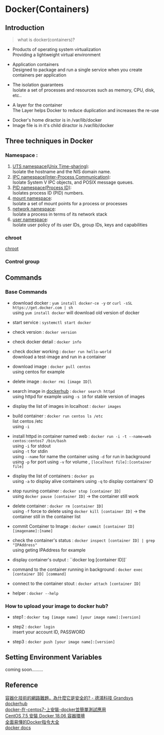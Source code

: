 # Docker(Containers)

## Introduction

> what is docker(containers)?
- Products of operating system virtualization\
Providing a lightweight virtual environment

- Application containers\
Designed to package and run a single service when you create containers per application

- The isolation guarantees\
Isolate a set of processes and resources such as memory, CPU, disk, etc..

- A layer for the container\
The Layer helps Docker to reduce duplication and increases the re-use

* Docker's home diractor is in /var/lib/docker
* Image file is in it's child diractor is /var/lib/docker


## Three techniques in Docker

### Namespace :
1. [UTS namespace(Unix Time-sharing)](https://windsock.io/uts-namespace/):\
Isolate the hostname and the NIS domain name.
2. [IPC namespace(Inter-Process Communication)](https://windsock.io/ipc-namespace/):\
Isolate System V IPC objects, and POSIX message queues.
3. [PID namespace(Process ID)](https://windsock.io/pid-namespace/):\
Isolates process ID (PID) numbers.
4. [mount namespace](https://windsock.io/mnt-namespace/):\
Isolate a set of mount points for a process or processes 
5. [network namespace](https://windsock.io/net-namespace/):\
Isolate a process in terms of its network stack
6. [user namespace](https://coreos.com/rkt/docs/latest/devel/user-namespaces.html):\
Isolate user policy of its user IDs, group IDs, keys and capabilities
### chroot
[chroot](https://windsock.io/a-basic-container/)
### Control group

## Commands
### Base Commands
* download docker : `yum install docker-ce -y` or `curl -sSL https://get.docker.com | sh`\
 using `yum install docker` will download old version of docker

* start service : `systemctl start docker`

* check version : `docker version`

* check docker detail : `docker info`

* check docker working : `docker run hello-world`\
 download a test-image and run in a container

* download image : `docker pull centos`\
using centos for example

* delete image : `docker rmi [image ID]`\

* search image in [dockerhub](https://hub.docker.com/) : `docker search httpd` \
using httpd for example
using `-s 10` for stable version of images

* display the list of images in localhost : `docker images`

* build container : `docker run centos ls /etc`\
list centos /etc\
using `-i`

* install httpd in container named web : `docker run -i -t --name=web centos:centos7 /bin/bash`\
using `-i` for stdout\
using `-t` for stdin\
using `--name` for name the container
using `-d` for run in background 
using `-p` for port
using `-v` for volume , `[localhost file]:[container file]`

* display the list of containers : `docker ps`\
using `-a` to display alive containers 
using `-q` to display containers' ID

* stop ruuning container : `docker stop [container ID]` \
using `docker pause [container ID]` -> the container still work

* delete container : `docker rm [container ID]`\
using `-f` force to delete
using `docker kill [container ID]` -> the container still in the container list 

* commit Container to Image : `docker commit [container ID] [imagename]:[name]`

* check the container's status : `docker inspect [container ID] | grep "IPAddress"`\
using geting IPAddress for example

* display container's output : ``docker log [container ID]]`

* command to the container running in background : `docker exec [container ID] [command]`

* connect to the container stout : `docker attach [container ID]`

* helper : `docker --help`

### How to upload your image to docker hub?

* step1 : `docker tag [image name] [your image name]:[version]`

* step2 : `docker login`\
insert your account ID, PASSWORD

* step3 : `docker push [your image name]:[version]`

## Setting Environment Variables 

coming soon.........

## Reference
[容器化技術的網路難題，為什麼它是安全的? - 德鴻科技 Grandsys](https://www.grandsys.com.tw/news/rd/901-linux-docker)\
[dockerhub](https://hub.docker.com/)\
[docker-在-centos7-上安裝-docker並簡單測試應用](https://medium.com/ianyc/docker-%E5%9C%A8-centos7-%E4%B8%8A%E5%AE%89%E8%A3%9D-docker%E4%B8%A6%E7%B0%A1%E5%96%AE%E6%B8%AC%E8%A9%A6%E6%87%89%E7%94%A8-506a6e0767de)\
[CentOS 7.5 安裝 Docker 18.06 容器環境](http://www.weithenn.org/2018/08/docker1806-on-centos75.html)\
[全面易懂的Docker指令大全](https://joshhu.gitbooks.io/dockercommands/content/index.html)\
[docker docs](https://docs.docker.com/engine/reference/commandline/run/#set-environment-variables--e---env---env-file)
